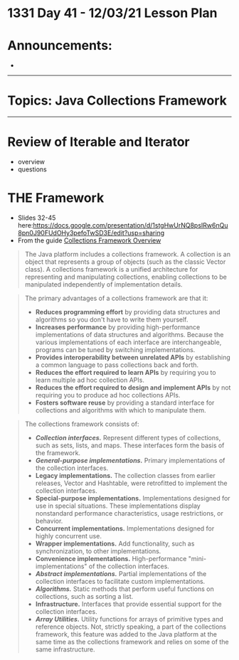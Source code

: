 # 1331 Day 41 - 12/03/21 Lesson Plan

# Announcements:
-

---

# Topics: Java Collections Framework

---

# Review of Iterable and Iterator
- overview
- questions

# THE Framework
- Slides 32-45 here:https://docs.google.com/presentation/d/1stgHwUrNQ8psIRw6nQu8pn0J90FUdOHy3pefoTwSD3E/edit?usp=sharing
- From the guide [Collections Framework Overview](https://docs.oracle.com/javase/8/docs/technotes/guides/collections/overview.html)
>The Java platform includes a collections framework. A collection is an object that represents a group of objects (such as the classic Vector class). A collections framework is a unified architecture for representing and manipulating collections, enabling collections to be manipulated independently of implementation details.

>The primary advantages of a collections framework are that it:
>- **Reduces programming effort** by providing data structures and algorithms so you don't have to write them yourself.
>- **Increases performance** by providing high-performance implementations of data structures and algorithms. Because the various implementations of each interface are interchangeable, programs can be tuned by switching implementations.
>- **Provides interoperability between unrelated APIs** by establishing a common language to pass collections back and forth.
>- **Reduces the effort required to learn APIs** by requiring you to learn multiple ad hoc collection APIs.
>- **Reduces the effort required to design and implement APIs** by not requiring you to produce ad hoc collections APIs.
>- **Fosters software reuse** by providing a standard interface for collections and algorithms with which to manipulate them.

>The collections framework consists of:
>- ***Collection interfaces.*** Represent different types of collections, such as sets, lists, and maps. These interfaces form the basis of the framework.
>- ***General-purpose implementations.*** Primary implementations of the collection interfaces.
>- **Legacy implementations.** The collection classes from earlier releases, Vector and Hashtable, were retrofitted to implement the collection interfaces.
>- **Special-purpose implementations.** Implementations designed for use in special situations. These implementations display nonstandard performance characteristics, usage restrictions, or behavior.
>- **Concurrent implementations.** Implementations designed for highly concurrent use.
>- **Wrapper implementations.** Add functionality, such as synchronization, to other implementations.
>- **Convenience implementations.** High-performance "mini-implementations" of the collection interfaces.
>- ***Abstract implementations.*** Partial implementations of the collection interfaces to facilitate custom implementations.
>- ***Algorithms.*** Static methods that perform useful functions on collections, such as sorting a list.
>- **Infrastructure.** Interfaces that provide essential support for the collection interfaces.
>- ***Array Utilities.*** Utility functions for arrays of primitive types and reference objects. Not, strictly speaking, a part of the collections framework, this feature was added to the Java platform at the same time as the collections framework and relies on some of the same infrastructure.
